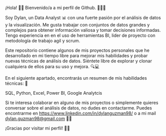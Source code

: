 ¡Hola! 👋🏼 Bienvenido/a a mi perfil de Github. 👨🏻‍💻

Soy Dylan, un Data Analyst 📊 con una fuerte pasión por el análisis de datos y la visualización. Me gusta trabajar con conjuntos de datos grandes y complejos para obtener información valiosa y tomar decisiones informadas. Tengo experiencia en en el uso de herramientas BI, lider de proyecto con metodología de trabajo agil y scrum.

Este repositorio contiene algunos de mis proyectos personales que he desarrollado en mi tiempo libre para mejorar mis habilidades y probar nuevas técnicas de análisis de datos. Siéntete libre de explorar y clonar cualquiera de ellos para su uso y mejora. 🔍💻

En el siguiente apartado, encontrarás un resumen de mis habilidades técnicas: 🚀

SQL, Python, Excel, Power BI, Google Analytcis

Si te interesa colaborar en alguno de mis proyectos o simplemente quieres conversar sobre el análisis de datos, no dudes en contactarme. Puedes encontrarme en https://www.linkedin.com/in/dylanguzman98/ o a mi mail dylan.guzman98@gmail.com 📨🤝

¡Gracias por visitar mi perfil! 🙌🏼
